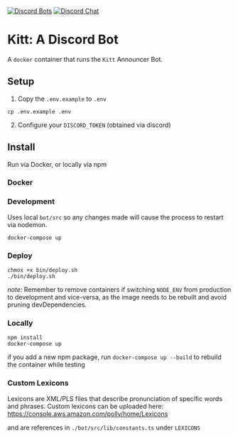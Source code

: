 [![Discord Bots](https://discordbots.org/api/widget/status/530825629793517590.svg?noavatar=true)](https://discordbots.org/bot/530825629793517590)
[![Discord Chat](https://img.shields.io/discord/780563398026592268.svg)](https://discord.gg/8ZsAYZ8Smd)

# Kitt: A Discord Bot

A `docker` container that runs the `Kitt` Announcer Bot.

## Setup

1. Copy the `.env.example` to `.env`

```
cp .env.example .env
```

2. Configure your `DISCORD_TOKEN` (obtained via discord)

## Install

Run via Docker, or locally via npm

### Docker

### Development

Uses local `bot/src` so any changes made will cause the process to restart via nodemon.

```
docker-compose up
```

### Deploy

```
chmox +x bin/deploy.sh
./bin/deploy.sh
```

_note:_ Remember to remove containers if switching `NODE_ENV` from production to development and vice-versa, as the image needs to be rebuilt and avoid pruning devDependencies.

### Locally

```
npm install
docker-compose up
```

if you add a new npm package, run `docker-compose up --build` to rebuild the container while testing

### Custom Lexicons

Lexicons are XML/PLS files that describe pronunciation of specific words and phrases.
Custom lexicons can be uploaded here: https://console.aws.amazon.com/polly/home/Lexicons

and are references in `./bot/src/lib/constants.ts` under `LEXICONS`
